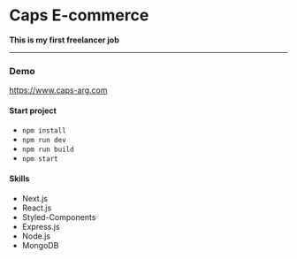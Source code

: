 # Caps E-commerce
**This is my first freelancer job**

---

### Demo
<https://www.caps-arg.com>

#### Start project
* `npm install`
* `npm run dev`
* `npm run build`
* `npm start`

#### Skills
- Next.js
- React.js
- Styled-Components
- Express.js
- Node.js
- MongoDB